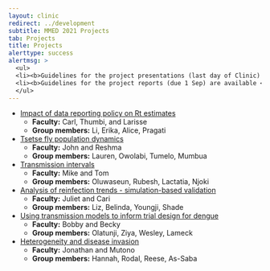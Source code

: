 ```yaml
---
layout: clinic
redirect: ../development
subtitle: MMED 2021 Projects
tab: Projects
title: Projects
alerttype: success
alertmsg: >
  <ul>
  <li><b>Guidelines for the project presentations (last day of Clinic) are available <a href="./projectPresentations">here</a>.</b></li>
  <li><b>Guidelines for the project reports (due 1 Sep) are available <a href="./projectReports">here</a>.</b></li>
  </ul>
---
```


- [Impact of data reporting policy on Rt estimates](./rt_data)
    - **Faculty:**  Carl, Thumbi, and Larisse
    - **Group members:** Li, Erika, Alice, Pragati
- [Tsetse fly population dynamics](./tsetse)
    - **Faculty:**  John and Reshma
    - **Group members:** Lauren, Owolabi, Tumelo, Mumbua
- [Transmission intervals](./trans_int)
    - **Faculty:** Mike and Tom
    - **Group members:** Oluwaseun, Rubesh, Lactatia, Njoki
- [Analysis of reinfection trends - simulation-based validation](./reinfections)
    - **Faculty:** Juliet and Cari
    - **Group members:** Liz, Belinda, Youngji, Shade
- [Using transmission models to inform trial design for dengue](./dengueTrials)
    - **Faculty:** Bobby and Becky
    - **Group members:** Olatunji, Ziya, Wesley, Lameck
- [Heterogeneity and disease invasion](./stochInv)
    - **Faculty:** Jonathan and Mutono
    - **Group members:** Hannah, Rodal, Reese, As-Saba

